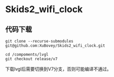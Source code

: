 # Skids2_wifi_clock


## 代码下载

```
git clone --recurse-submodules git@github.com:XuBovey/Skids2_wifi_clock.git

cd /compoments/lvgl
git checkout release/v7

```

下载lvgl后需要切换到V7分支，否则可能编译不通过。
